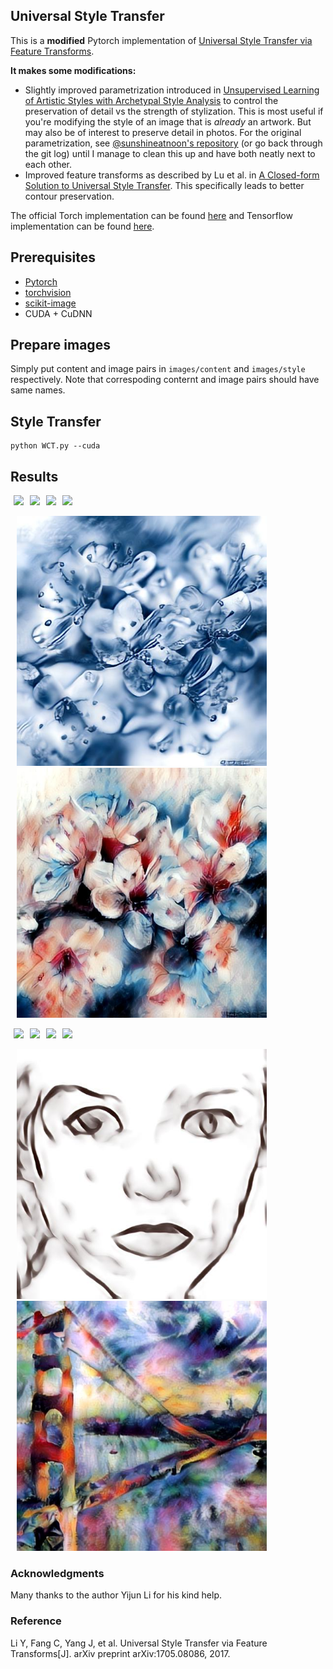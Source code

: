 ## Universal Style Transfer

This is a **modified** Pytorch implementation of [Universal Style Transfer via Feature Transforms](https://arxiv.org/pdf/1705.08086.pdf).

**It makes some modifications:** 

* Slightly improved parametrization introduced in [Unsupervised Learning of Artistic Styles with Archetypal Style Analysis](https://arxiv.org/abs/1805.11155)
  to control the preservation of detail vs the strength of stylization.
  This is most useful if you're modifying the style of an image that is *already* an artwork.
  But may also be of interest to preserve detail in photos.
  For the original parametrization, see [@sunshineatnoon's repository](https://github.com/sunshineatnoon/PytorchWCT) (or go back through the git log) until I manage to clean this up and have both neatly next to each other.
* Improved feature transforms as described by Lu et al. in [A Closed-form Solution to Universal Style Transfer](https://arxiv.org/abs/1906.00668).
  This specifically leads to better contour preservation.



The official Torch implementation can be found [here](https://github.com/Yijunmaverick/UniversalStyleTransfer) and Tensorflow implementation can be found [here](https://github.com/eridgd/WCT-TF).

## Prerequisites
- [Pytorch](http://pytorch.org/)
- [torchvision](https://github.com/pytorch/vision)
- [scikit-image](https://scikit-image.org)
- CUDA + CuDNN

## Prepare images
Simply put content and image pairs in `images/content` and `images/style` respectively. Note that correspoding conternt and image pairs should have same names.


## Style Transfer

```
python WCT.py --cuda
```

## Results
<img src="images/content/in1.jpg" width="200" hspace="5"><img src="images/style/in1.jpg" width="200" hspace="5"><img src="images/content/in3.jpg" width="200" hspace="5"><img src="images/style/in3.jpg" width="200" hspace="5">

<img src="samples/in1.jpg" width="400" hspace="10"><img src="samples/in3.jpg" width="400" hspace="10">

<img src="images/content/in2.jpg" width="200" hspace="5"><img src="images/style/in2.jpg" width="200" hspace="5"><img src="images/content/in4.jpg" width="200" hspace="5"><img src="images/style/in4.jpg" width="200" hspace="5">

<img src="samples/in2.jpg" width="400" hspace="10"><img src="samples/in4.jpg" width="400" hspace="10">

### Acknowledgments
Many thanks to the author Yijun Li for his kind help.

### Reference
Li Y, Fang C, Yang J, et al. Universal Style Transfer via Feature Transforms[J]. arXiv preprint arXiv:1705.08086, 2017.
